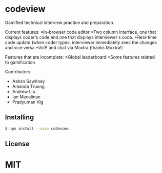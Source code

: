 codeview
===============

Gamified technical interview practice and preparation.

Current features:
  *In-browser code editor
  *Two column interface, one that displays coder's code and one that displays interviewer's code.
  *Real-time code update (when coder types, interviewer immediately sees the changes and vice versa
  *VoIP and chat via Moxtra (thanks Moxtra!)
  
Features that are incomplete:
  *Global leaderboard
  *Some features related to gamification

Contributors:
* Aahan Sawhney
* Amanda Truong
* Andrew Liu
* Ian Macalinao
* Pradyuman Vig

## Installing

```bash
$ npm install --save codeview
```

## License

MIT
=======

